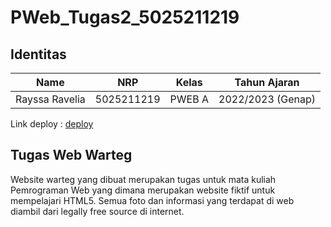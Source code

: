 # PWeb_Tugas2_5025211219

## Identitas
| Name           | NRP        | Kelas     | Tahun Ajaran      |
| ---            | ---        | ----------|---                |
| Rayssa Ravelia | 5025211219 |PWEB A     | 2022/2023 (Genap) |

Link deploy : [deploy](https://pweb-warteg.vercel.app/)

## Tugas Web Warteg
Website warteg yang dibuat merupakan tugas untuk mata kuliah Pemrograman Web yang dimana merupakan website fiktif untuk mempelajari HTML5. Semua foto dan informasi yang terdapat di web diambil dari legally free source di internet.
